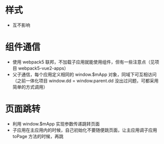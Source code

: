 # 样式
  - 互不影响

# 组件通信
  - 使用 webpack5 联邦，不加载子应用就能使用组件，但有一些注意点（见项目 webpack5-vue2-apps）
  - 父子通信，每个应用定义相同的 window.$mApp 对象，同域下可互相访问（之前一体化项目 window.dd = window.parent.dd 没出过问题，可都采用简单的方式调用）

# 页面跳转
  - 利用 window.$mApp 实现参数传递跳转页面
  - 子应用在主应用内的时候，自己初始化不要随便跳页面，让主应用调子应用 toPage 方法的时候，再跳